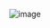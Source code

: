 ![image](https://github.com/lillyxcko/GitView/assets/79551113/61e506ae-d4c0-4b2d-9217-5d8b2fe882e1)

